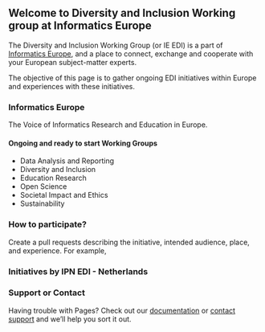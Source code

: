 ## Welcome to Diversity and Inclusion Working group at Informatics Europe

The Diversity and Inclusion Working Group (or IE EDI) is a part of [Informatics Europe](https://www.informatics-europe.org/), and a place to connect, exchange and cooperate with your European subject-matter experts.

The objective of this page is to gather ongoing EDI initiatives within Europe and experiences with these initiatives.

### Informatics Europe
The Voice of Informatics Research and Education in Europe. 

#### Ongoing and ready to start Working Groups

- Data Analysis and Reporting
- Diversity and Inclusion
- Education Research
- Open Science
- Societal Impact and Ethics
- Sustainability

### How to participate?
Create a pull requests describing the initiative, intended audience, place, and experience.
For example, 

### Initiatives by IPN EDI - Netherlands


### Support or Contact

Having trouble with Pages? Check out our [documentation](https://docs.github.com/categories/github-pages-basics/) or [contact support](https://support.github.com/contact) and we’ll help you sort it out.
